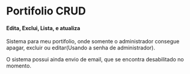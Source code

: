 <h1>Portifolio <strong>CRUD</strong></h1>
<h4>Edita, Exclui, Lista, e atualiza</h4>
<p>Sistema para meu portifolio, onde somente o administrador consegue apagar, excluir ou editar(Usando a senha de administrador).</p>
<p>O sistema possui ainda envio de email, que se encontra desabilitado no momento.</p>
